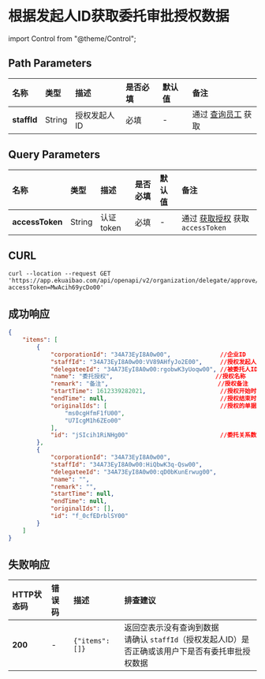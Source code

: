 # 根据发起人ID获取委托审批授权数据

import Control from "@theme/Control";

<Control
method="GET"
url="/api/openapi/v2/organization/delegate/approve/$`staffId`"
/>

## Path Parameters

| 名称 | 类型 | 描述 | 是否必填 | 默认值 | 备注 |
| :--- | :--- | :--- | :--- |:--- | :--- |
| **staffId** | String | 授权发起人ID | 必填 | - | 通过 [查询员工](/docs/open-api/corporation/get-staff-ids) 获取 |

## Query Parameters

| 名称 | 类型 | 描述 | 是否必填 | 默认值 | 备注 |
| :--- | :--- | :--- | :--- |:--- | :--- |
| **accessToken** | String | 认证token | 必填 | - | 通过 [获取授权](/docs/open-api/getting-started/auth) 获取 `accessToken` |

## CURL
```shell
curl --location --request GET 'https://app.ekuaibao.com/api/openapi/v2/organization/delegate/approve/$34A73EyI8A0w00:VV89AHfyJo2E00?accessToken=MwAcih69ycDo00'
```

## 成功响应
```json
{
    "items": [
        {
            "corporationId": "34A73EyI8A0w00",              //企业ID
            "staffId": "34A73EyI8A0w00:VV89AHfyJo2E00",     //授权发起人ID
            "delegateeId": "34A73EyI8A0w00:rgobwK3yUoqw00", //被委托人ID
            "name": "委托授权",                             //授权名称
            "remark": "备注",                               //授权备注
            "startTime": 1612339282021,                     //授权开始时间
            "endTime": null,                                //授权结束时间
            "originalIds": [                                //授权的单据源模板ID集合
                "ms0cgHfmF1fU00",
                "U7IcgM1h6ZEo00"
            ],
            "id": "jSIcih1RiNHg00"                          //委托关系数据ID
        },
        {
            "corporationId": "34A73EyI8A0w00",
            "staffId": "34A73EyI8A0w00:HiQbwK3q-Qsw00",
            "delegateeId": "34A73EyI8A0w00:qD0bKunErwug00",
            "name": "",
            "remark": "",
            "startTime": null,
            "endTime": null,
            "originalIds": [],
            "id": "f_0cfEDrblSY00"
        }
    ]
}
```

## 失败响应

| HTTP状态码 | 错误码 | 描述 | 排查建议 |
| :--- | :--- | :--- | :--- |
| **200** | - | `{"items": []}` | 返回空表示没有查询到数据<br/>请确认 `staffId`（授权发起人ID）是否正确或该用户下是否有委托审批授权数据 |
